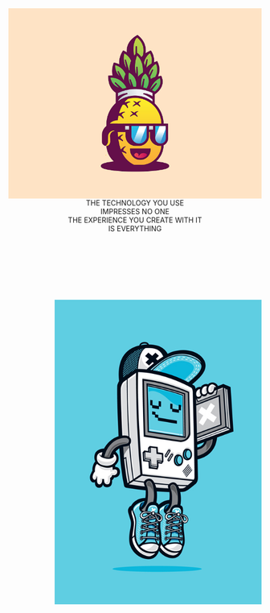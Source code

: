 <img align="left" width="600" src="/assets/banner1.jpg">
<br><br><br><br><br>
<p align="center">
<br>THE TECHNOLOGY YOU USE
<br>IMPRESSES NO ONE
<br>THE EXPERIENCE YOU CREATE WITH IT
<br>IS EVERYTHING
</p>
<br><br><br><br><br><br><br>

<img align="right" width="412" src="/assets/banner2.jpg">
